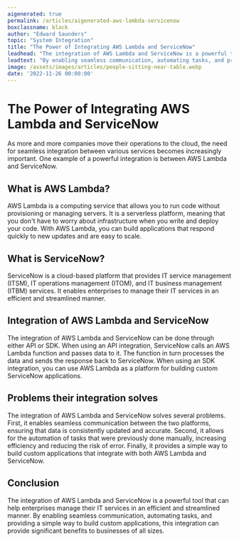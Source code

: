 ```yaml
---
aigenerated: true
permalink: /articles/aigenerated-aws-lambda-servicenow
boxclassname: black
author: "Edward Saunders"
topic: "System Integration"
title: "The Power of Integrating AWS Lambda and ServiceNow"
leadhead: "The integration of AWS Lambda and ServiceNow is a powerful tool that can help enterprises manage their IT services in an efficient and streamlined manner"
leadtext: "By enabling seamless communication, automating tasks, and providing a simple way to build custom applications, this integration can provide significant benefits to businesses of all sizes."
image: /assets/images/articles/people-sitting-near-table.webp
date: '2022-11-26 00:00:00'
---
```

<div class="arttext">	<h1>The Power of Integrating AWS Lambda and ServiceNow</h1>
	<p>As more and more companies move their operations to the cloud, the need for seamless integration between various services becomes increasingly important. One example of a powerful integration is between AWS Lambda and ServiceNow.</p>
	<h2>What is AWS Lambda?</h2>
	<p>AWS Lambda is a computing service that allows you to run code without provisioning or managing servers. It is a serverless platform, meaning that you don't have to worry about infrastructure when you write and deploy your code. With AWS Lambda, you can build applications that respond quickly to new updates and are easy to scale.</p>
	<h2>What is ServiceNow?</h2>
	<p>ServiceNow is a cloud-based platform that provides IT service management (ITSM), IT operations management (ITOM), and IT business management (ITBM) services. It enables enterprises to manage their IT services in an efficient and streamlined manner.</p>
	<h2>Integration of AWS Lambda and ServiceNow</h2>
	<p>The integration of AWS Lambda and ServiceNow can be done through either API or SDK. When using an API integration, ServiceNow calls an AWS Lambda function and passes data to it. The function in turn processes the data and sends the response back to ServiceNow. When using an SDK integration, you can use AWS Lambda as a platform for building custom ServiceNow applications.</p>
	<h2>Problems their integration solves</h2>
	<p>The integration of AWS Lambda and ServiceNow solves several problems. First, it enables seamless communication between the two platforms, ensuring that data is consistently updated and accurate. Second, it allows for the automation of tasks that were previously done manually, increasing efficiency and reducing the risk of error. Finally, it provides a simple way to build custom applications that integrate with both AWS Lambda and ServiceNow.</p>
	<h2>Conclusion</h2>
	<p>The integration of AWS Lambda and ServiceNow is a powerful tool that can help enterprises manage their IT services in an efficient and streamlined manner. By enabling seamless communication, automating tasks, and providing a simple way to build custom applications, this integration can provide significant benefits to businesses of all sizes.</p>
</div>